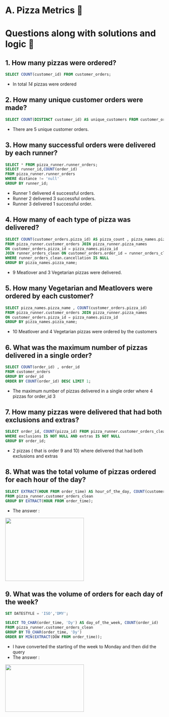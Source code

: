 # A. Pizza Metrics 🍕
# Questions along with solutions and logic 📖
## 1. How many pizzas were ordered?
``` sql
SELECT COUNT(customer_id) FROM customer_orders;
```
- In total *14* pizzas were ordered
## 2. How many unique customer orders were made?
``` sql
SELECT COUNT(DISTINCT customer_id) AS unique_customers FROM customer_orders;
```
- There are 5 unique customer orders.
## 3. How many successful orders were delivered by each runner?
``` sql
SELECT * FROM pizza_runner.runner_orders;
SELECT runner_id,COUNT(order_id) 
FROM pizza_runner.runner_orders
WHERE distance != 'null'
GROUP BY runner_id;
```
- Runner 1 delivered 4 successful orders.
- Runner 2 delivered 3 successful orders.
- Runner 3 delivered 1 successful order.
## 4. How many of each type of pizza was delivered?
``` sql
SELECT COUNT(customer_orders.pizza_id) AS pizza_count , pizza_names.pizza_name
FROM pizza_runner.customer_orders JOIN pizza_runner.pizza_names
ON customer_orders.pizza_id = pizza_names.pizza_id
JOIN runner_orders_clean ON customer_orders.order_id = runner_orders_clean.order_id
WHERE runner_orders_clean.cancellation IS NULL
GROUP BY pizza_names.pizza_name;
```
- 9 Meatlover and 3 Vegetarian pizzas were delivered.
## 5. How many Vegetarian and Meatlovers were ordered by each customer?
``` sql
SELECT pizza_names.pizza_name , COUNT(customer_orders.pizza_id)
FROM pizza_runner.customer_orders JOIN pizza_runner.pizza_names
ON customer_orders.pizza_id = pizza_names.pizza_id
GROUP BY pizza_names.pizza_name;
```
- 10 Meatlover and 4 Vegetarian pizzas were ordered by the customers
## 6. What was the maximum number of pizzas delivered in a single order?
``` sql
SELECT COUNT(order_id) , order_id
FROM customer_orders
GROUP BY order_id
ORDER BY COUNT(order_id) DESC LIMIT 1;
```
- The maximum number of pizzas delivered in a single order where 4 pizzas for order_id 3
## 7. How many pizzas were delivered that had both exclusions and extras?
``` sql
SELECT order_id, COUNT(pizza_id) FROM pizza_runner.customer_orders_clean
WHERE exclusions IS NOT NULL AND extras IS NOT NULL
GROUP BY order_id;
```
- 2 pizzas ( that is order 9 and 10) where delivered that had both exclusions and extras
## 8. What was the total volume of pizzas ordered for each hour of the day?
``` sql
SELECT EXTRACT(HOUR FROM order_time) AS hour_of_the_day, COUNT(customer_id)
FROM pizza_runner.customer_orders_clean
GROUP BY EXTRACT(HOUR FROM order_time);
```
- The answer :
<image src = "https://github.com/Aditi-2512/8Weeks_SQL_Challenge/assets/137753595/82d39688-24d6-4ce6-b12b-16a2f18c861b" height = '200' width = '250'>

## 9. What was the volume of orders for each day of the week?
``` sql
SET DATESTYLE = 'ISO','DMY';

SELECT TO_CHAR(order_time, 'Dy') AS day_of_the_week, COUNT(order_id)
FROM pizza_runner.customer_orders_clean
GROUP BY TO_CHAR(order_time, 'Dy')
ORDER BY MIN(EXTRACT(DOW FROM order_time));
```
- I have converted the starting of the week to Monday and then did the query
- The answer :
<image src = "https://github.com/Aditi-2512/8Weeks_SQL_Challenge/assets/137753595/3215b04c-9f00-4040-a54e-6d4512781365" height = '150' width = '250'>

   

